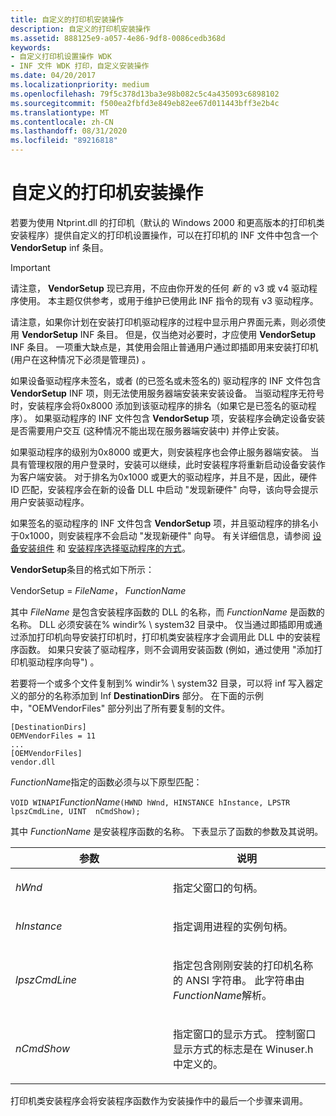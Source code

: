 ```yaml
---
title: 自定义的打印机安装操作
description: 自定义的打印机安装操作
ms.assetid: 888125e9-a057-4e86-9df8-0086cedb368d
keywords:
- 自定义打印机设置操作 WDK
- INF 文件 WDK 打印，自定义安装操作
ms.date: 04/20/2017
ms.localizationpriority: medium
ms.openlocfilehash: 79f5c378d13ba3e98b082c5c4a435093c6898102
ms.sourcegitcommit: f500ea2fbfd3e849eb82ee67d011443bff3e2b4c
ms.translationtype: MT
ms.contentlocale: zh-CN
ms.lasthandoff: 08/31/2020
ms.locfileid: "89216818"
---
```

# <a name="customized-printer-setup-operations"></a>自定义的打印机安装操作

若要为使用 Ntprint.dll 的打印机（默认的 Windows 2000 和更高版本的打印机类安装程序）提供自定义的打印机设置操作，可以在打印机的 INF 文件中包含一个 **VendorSetup** inf 条目。

> [!IMPORTANT]
> 请注意， **VendorSetup** 现已弃用，不应由你开发的任何 *新* 的 v3 或 v4 驱动程序使用。 本主题仅供参考，或用于维护已使用此 INF 指令的现有 v3 驱动程序。

 请注意，如果你计划在安装打印机驱动程序的过程中显示用户界面元素，则必须使用 **VendorSetup** INF 条目。 但是，仅当绝对必要时，才应使用 **VendorSetup** INF 条目。 一项重大缺点是，其使用会阻止普通用户通过即插即用来安装打印机 (用户在这种情况下必须是管理员) 。

如果设备驱动程序未签名，或者 (的已签名或未签名的) 驱动程序的 INF 文件包含 **VendorSetup** INF 项，则无法使用服务器端安装来安装设备。 当驱动程序无符号时，安装程序会将0x8000 添加到该驱动程序的排名（如果它是已签名的驱动程序）。 如果驱动程序的 INF 文件包含 **VendorSetup** 项，安装程序会确定设备安装是否需要用户交互 (这种情况不能出现在服务器端安装中) 并停止安装。

如果驱动程序的级别为0x8000 或更大，则安装程序也会停止服务器端安装。 当具有管理权限的用户登录时，安装可以继续，此时安装程序将重新启动设备安装作为客户端安装。 对于排名为0x1000 或更大的驱动程序，并且不是，因此，硬件 ID 匹配，安装程序会在新的设备 DLL 中启动 "发现新硬件" 向导，该向导会提示用户安装驱动程序。

如果签名的驱动程序的 INF 文件包含 **VendorSetup** 项，并且驱动程序的排名小于0x1000，则安装程序不会启动 "发现新硬件" 向导。 有关详细信息，请参阅 [设备安装组件](/previous-versions/ff541277(v=vs.85)) 和 [安装程序选择驱动程序的方式](../install/how-windows-selects-a-driver-for-a-device.md)。

**VendorSetup**条目的格式如下所示：

VendorSetup = *FileName*， *FunctionName*

其中 *FileName* 是包含安装程序函数的 DLL 的名称，而 *FunctionName* 是函数的名称。 DLL 必须安装在% windir% \\ system32 目录中。 仅当通过即插即用或通过添加打印机向导安装打印机时，打印机类安装程序才会调用此 DLL 中的安装程序函数。 如果只安装了驱动程序，则不会调用安装函数 (例如，通过使用 "添加打印机驱动程序向导") 。

若要将一个或多个文件复制到% windir% \\ system32 目录，可以将 inf 写入器定义的部分的名称添加到 Inf **DestinationDirs** 部分。 在下面的示例中，"OEMVendorFiles" 部分列出了所有要复制的文件。

```inf
[DestinationDirs]
OEMVendorFiles = 11
...
[OEMVendorFiles]
vendor.dll
```

*FunctionName*指定的函数必须与以下原型匹配：

`VOID WINAPI`*FunctionName*`(HWND hWnd, HINSTANCE hInstance, LPSTR lpszCmdLine, UINT  nCmdShow);`

其中 *FunctionName* 是安装程序函数的名称。 下表显示了函数的参数及其说明。

<table>
<colgroup>
<col width="50%" />
<col width="50%" />
</colgroup>
<thead>
<tr class="header">
<th>参数</th>
<th>说明</th>
</tr>
</thead>
<tbody>
<tr class="odd">
<td><p><em>hWnd</em></p></td>
<td><p>指定父窗口的句柄。</p></td>
</tr>
<tr class="even">
<td><p><em>hInstance</em></p></td>
<td><p>指定调用进程的实例句柄。</p></td>
</tr>
<tr class="odd">
<td><p><em>lpszCmdLine</em></p></td>
<td><p>指定包含刚刚安装的打印机名称的 ANSI 字符串。 此字符串由 <em>FunctionName</em>解析。</p></td>
</tr>
<tr class="even">
<td><p><em>nCmdShow</em></p></td>
<td><p>指定窗口的显示方式。 控制窗口显示方式的标志是在 Winuser.h 中定义的。</p></td>
</tr>
</tbody>
</table>

打印机类安装程序会将安装程序函数作为安装操作中的最后一个步骤来调用。